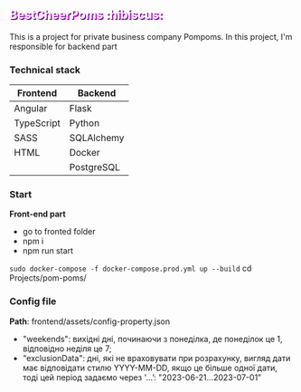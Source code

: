 <h2 style="color: #fff; text-shadow: 1px 1px 0px #5f0370, 1px 1px 0px #9809b1, 2px 2px 0px #d900ff">BestCheerPoms :hibiscus: </h2>

This is a project for private business company Pompoms. 
In this project, I'm responsible for backend part

### Technical stack

| Frontend    | Backend    |
| ------------| ---------- |
| Angular     | Flask      |
| TypeScript  | Python     |
| SASS        | SQLAlchemy |
| HTML        | Docker     |
|             | PostgreSQL |

 ### Start
**Front-end part**
  - go to fronted folder
  - npm i
  - npm run start

 ``sudo docker-compose -f docker-compose.prod.yml up --build``
 cd Projects/pom-poms/


### Config file
__Path__: frontend/assets/config-property.json

  - "weekends": вихідні дні, починаючи з понеділка, де понеділок це 1, відповідно неділя це 7;
  - "exclusionData": дні, які не враховувати при розрахунку, вигляд дати має відповідати стилю YYYY-MM-DD, якщо це більше одної дати, тоді цей період задаємо через '...ʼ:  "2023-06-21...2023-07-01"